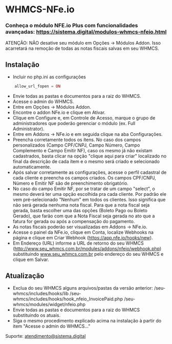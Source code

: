 # WHMCS-NFe.io

### Conheça o módulo NFE.io Plus com funcionalidades avançadas: https://sistema.digital/modulos-whmcs-nfeio.html

ATENÇÃO: NÃO desative seu módulo em Opções -> Módulos Addon. Isso acarretará na remoção de todas as notas fiscais salvas em seu WHMCS.

## Instalação
- Incluir no php.ini as configurações
```php
    allow_url_fopen = ON
```
- Envie todas as pastas e documentos para a raiz do WHMCS.
- Acesse o admin do WHMCS.
- Entre em Opções -> Módulos Addon.
- Encontre o addon NFe.io e clique em Ativar.
- Clique em Configure e, em Controle de Acesso, marque o grupo de administradores que poderão gerenciar o módulo (ex. Full Administrator).
- Entre em Addons -> NFe.io e em seguida clique na aba Configurações.
- Preencha corretamente todos os ítens. No caso dos campos personalizados (Campo CPF/CNPJ, Campo Número, Campo Complemento e Campo Emitir NF), caso os mesmo já não existam cadastrados, basta clicar na opção "clique aqui para criar" localizado no final da descrição de cada ítem e o mesmo será criado e selecionado automaticamente.
- Após salvar corretamente as configurações, acesse o perfil cadastral de cada cliente e preencha os campos criados. Os campos CPF/CNPJ, Número e Emitir NF são de preenchimento obrigatório.
- No caso do campo Emitir NF, por se tratar de um campo "select", o mesmo deverá ter uma opção escolhida pra cada cliente. Por padrão ele vem pré-selecionado "Nenhum" em todos os clientes. Isso significa que não será gerada nenhuma nota fiscal. Para que a nota fiscal seja gerada, basta escolher uma das opções (Boleto Pago ou Boleto Gerado), que farão com que a Nota Fiscal seja gerada no ato que a fatura for gerada ou após a compensação do pagamento.
- As notas fiscais poderão ser visualizadas em Addons -> NFe.io.
- Acesse o painel da NFe.io, clique em Conta, localize Webhooks na página e clique em Criar Webhook (https://app.nfe.io/hooks/new).
- Em Endereço (URL) informe a URL de retorno do seu WHMCS (http://www.seu_whmcs.com.br/modules/addons/nfeio/webhook.php) substituindo www.seu_whmcs.com.br pelo endereço do seu WHMCS e clique em Salvar.

## Atualização
- Exclua do seu WHMCS alguns arquivos/pastas da versão anterior:
  /seu-whmcs/includes/hooks/lib
  /seu-whmcs/includes/hooks/hook_nfeio_InvoicePaid.php
  /seu-whmcs/modules/widget/nfeio.php
- Envie todas as pastas e documentos para a raiz do WHMCS substituindo os atuais.
- Siga o mesmo procedimento explicado acima na instalação à partir do item "Acesse o admin do WHMCS..."

Suporte: atendimento@sistema.digital
